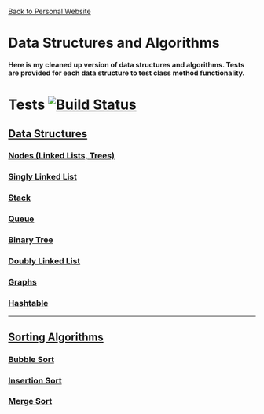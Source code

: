 [Back to Personal Website](http://spencerhirata.com)

# Data Structures and Algorithms

**Here is my cleaned up version of data structures and algorithms. Tests are
provided for each data structure to test class method functionality.**

# Tests [![Build Status](https://travis-ci.com/shiratap/DSA.svg?branch=master)](https://travis-ci.com/shiratap/DSA)

## [**Data Structures**](https://github.com/shiratap/DSA/tree/master/DataStructures)

### [Nodes (Linked Lists, Trees)](https://github.com/shiratap/DSA/tree/master/DataStructures/Node)

### [Singly Linked List](https://github.com/shiratap/DSA/tree/master/DataStructures/SinglyLinkedLists)

### [Stack](https://github.com/shiratap/DSA/tree/master/DataStructures/Stack)

### [Queue](https://github.com/shiratap/DSA/tree/master/DataStructures/Queue)

### [Binary Tree](https://github.com/shiratap/DSA/tree/master/DataStructures/BinaryTree)

### [Doubly Linked List](https://github.com/shiratap/DSA/tree/master/DataStructures/DoublyLinkedLists)

### [Graphs](https://github.com/shiratap/DSA/tree/master/DataStructures/Graph)

### [Hashtable](https://github.com/shiratap/DSA/tree/master/DataStructures/Hashtable)

---

## [**Sorting Algorithms**](https://github.com/shiratap/DSA/tree/master/Sorting)

### [Bubble Sort](https://github.com/shiratap/DSA/tree/master/Sorting/bubble)

### [Insertion Sort](https://github.com/shiratap/DSA/tree/master/Sorting/insertion)

### [Merge Sort](https://github.com/shiratap/DSA/tree/master/Sorting/merge)
